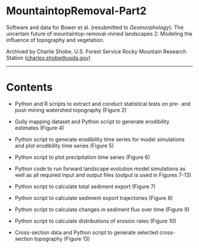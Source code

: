 # MountaintopRemoval-Part2
Software and data for Bower et al. (resubmitted to *Geomorphology*): The 
uncertain future of mountaintop-removal-mined landscapes 2: Modeling the influence of topography and vegetation.

Archived by Charlie Shobe, U.S. Forest Service Rocky Mountain Research 
Station (charles.shobe@usda.gov)

---

# Contents

- Python and R scripts to extract and conduct statistical tests on pre- 
and post-mining watershed topography (Figure 2)

- Gully mapping dataset and Python script to generate erodibility 
estimates (Figure 4)

- Python script to generate erodibility time series for model simulations 
and plot erodibility time series (Figure 5)

- Python script to plot precipitation time series (Figure 6)

- Python code to run forward landscape evolution model simulations as well 
as all required input and output files (output is used in Figures 7-13)

- Python script to calculate total sediment export (Figure 7)

- Python script to calculate sediment export trajectories (Figure 8)

- Python script to calculate changes in sediment flux over time (Figure 9)

- Python script to calculate distributions of erosion rates (Figure 10)

- Cross-section data and Python script to generate selected cross-section 
topography (Figure 13)
